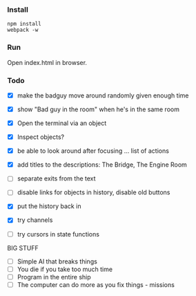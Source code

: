 ### Install

    npm install
    webpack -w

### Run

Open index.html in browser.


### Todo

- [x] make the badguy move around randomly given enough time
- [x] show "Bad guy in the room" when he's in the same room

- [x] Open the terminal via an object
- [x] Inspect objects?

- [x] be able to look around after focusing ... list of actions
- [x] add titles to the descriptions: The Bridge, The Engine Room

- [ ] separate exits from the text
- [ ] disable links for objects in history, disable old buttons

- [x] put the history back in
- [x] try channels
- [ ] try cursors in state functions

BIG STUFF

- [ ] Simple AI that breaks things
- [ ] You die if you take too much time
- [ ] Program in the entire ship
- [ ] The computer can do more as you fix things - missions
